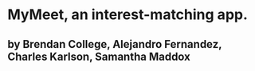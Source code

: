 # MyMeet, an interest-matching app.

## by Brendan College, Alejandro Fernandez, Charles Karlson, Samantha Maddox
